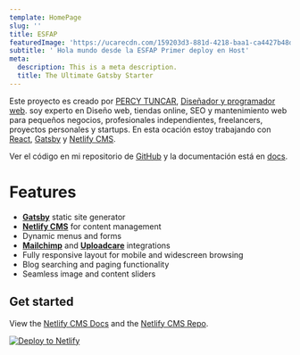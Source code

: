 ```yaml
---
template: HomePage
slug: ''
title: ESFAP
featuredImage: 'https://ucarecdn.com/159203d3-881d-4218-baa1-ca4427b48d0d/'
subtitle: ' Hola mundo desde la ESFAP Primer deploy en Host'
meta:
  description: This is a meta description.
  title: The Ultimate Gatsby Starter
---
```


Este proyecto es creado por  [PERCY TUNCAR](https://tuncardev.com/), [Diseñador y programador web](https://tuncardev.com/web).  soy experto en Diseño web, tiendas online, SEO y mantenimiento web para pequeños negocios, profesionales independientes, freelancers, proyectos personales y startups. En esta ocación estoy trabajando con [React](https://reactjs.org/), [Gatsby](https://gatsbyjs.org) y [Netlify CMS](https://netlifycms.org).

Ver el código en mi repositorio de  [GitHub](https://github.com/PercyTuncar) y la documentación está en [docs](https://github.com/PercyTuncar).

# Features

- **[Gatsby](https://gatsbyjs.org)** static site generator
- **[Netlify CMS](https://github.com/netlify/netlify-cms)** for content management
- Dynamic menus and forms
- **[Mailchimp](http://mailchimp.com)** and **[Uploadcare](https://uploadcare.com)** integrations
- Fully responsive layout for mobile and widescreen browsing
- Blog searching and paging functionality
- Seamless image and content sliders

## Get started

View the [Netlify CMS Docs](https://www.netlifycms.org/docs/) and the [Netlify CMS Repo](https://github.com/netlify/netlify-cms).

[![Deploy to Netlify](https://www.netlify.com/img/deploy/button.svg)](https://netlifycms.org)
